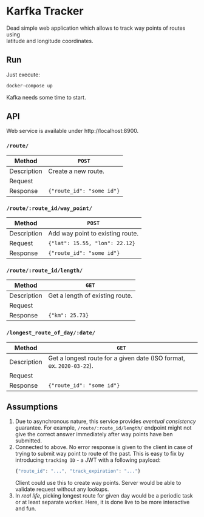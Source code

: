 
# Karfka Tracker  
Dead simple web application which allows to track way points of routes using  
latitude and longitude coordinates.  
  
## Run  
Just execute:  
```bash  
docker-compose up  
```  
Kafka needs some time to start.  
  
## API  
Web service is available under http://localhost:8900.  
  
### `/route/`
| Method | `POST` |  
| --- | --- |  
| Description | Create a new route. |  
| Request |  |  
| Response | `{"route_id": "some id"}` |  
  
### `/route/:route_id/way_point/` 
| Method | `POST` |  
| --- | --- |  
| Description | Add way point to existing route. |  
| Request | `{"lat": 15.55, "lon": 22.12}` |  
| Response | `{"route_id": "some id"}` |  

### `/route/:route_id/length/`
| Method | `GET` |  
| --- | --- |  
| Description | Get a length of existing route. |  
| Request | |  
| Response | `{"km": 25.73}` |

### `/longest_route_of_day/:date/`
| Method | `GET` |  
| --- | --- |  
| Description | Get a longest route for a given date (ISO format, ex. `2020-03-22`). |  
| Request | |  
| Response | `{"route_id": "some id"}` |

## Assumptions
1. Due to asynchronous nature, this service provides _eventual consistency_ 
guarantee. 
For example, `/route/:route_id/length/` endpoint might not give the correct 
answer immediately after way points have ben submitted. 
1. Connected to above. No error response is given to the client in 
case of trying to submit way point to route of the past.
This is easy to fix by introducing `tracking ID` - a JWT with a following payload:
   ```javascript
   {"route_id": "...", "track_expiration": "..."}
   ```
   Client could use this to create way points. Server would be able to validate
   request without any lookups.
1. In _real life_, picking longest route for given day would be a periodic task
or at least separate worker. Here, it is done live to be more interactive and fun.
